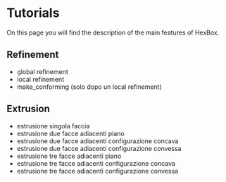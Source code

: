 # Tutorials

On this page you will find the description of the main features of HexBox.

## Refinement

- global refinement
- local refinement
- make_conforming (solo dopo un local refinement)

## Extrusion

- estrusione singola faccia
- estrusione due facce adiacenti piano
- estrusione due facce adiacenti configurazione concava
- estrusione due facce adiacenti configurazione convessa
- estrusione tre facce adiacenti piano
- estrusione tre facce adiacenti configurazione concava
- estrusione tre facce adiacenti configurazione convessa
